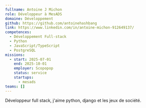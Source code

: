 ```yaml
---
fullname: Antoine J Michon
role: Développeur à MesADS
domaine: Développement
github: https://github.com/antoinehashbang
link: https://www.linkedin.com/in/antoine-michon-912649137/
competences:
  - Développement Full-stack
  - Python
  - JavaScript/TypeScript
  - PostgreSQL
missions:
  - start: 2025-07-01
    end: 2025-10-01
    employer: Scopopop
    status: service
    startups:
      - mesads
teams: []
---
```

Développeur full stack, j'aime python, django et les jeux de société.